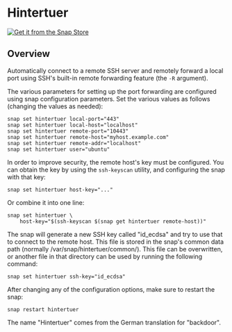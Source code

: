 # Hintertuer

[![Get it from the Snap Store](https://snapcraft.io/static/images/badges/en/snap-store-white.svg)](https://snapcraft.io/hintertuer)

## Overview

Automatically connect to a remote SSH server and remotely forward a local
port using SSH's built-in remote forwarding feature (the `-R` argument).

The various parameters for setting up the port forwarding are configured using
snap configuration parameters. Set the various values as follows (changing
the values as needed):

    snap set hintertuer local-port="443"
    snap set hintertuer local-host="localhost"
    snap set hintertuer remote-port="10443"
    snap set hintertuer remote-host="myhost.example.com"
    snap set hintertuer remote-addr="localhost"
    snap set hintertuer user="ubuntu"

In order to improve security, the remote host's key must be configured.
You can obtain the key by using the `ssh-keyscan` utility, and configuring the
snap with that key:

    snap set hintertuer host-key="..."

Or combine it into one line:

    snap set hintertuer \
        host-key="$(ssh-keyscan $(snap get hintertuer remote-host))"

The snap will generate a new SSH key called "id_ecdsa" and try to use that
to connect to the remote host. This file is stored in the snap's common data
path (normally /var/snap/hintertuer/common/). This file can be overwritten, or
another file in that directory can be used by running the following command:

    snap set hintertuer ssh-key="id_ecdsa"

After changing any of the configuration options, make sure to restart the
snap:

    snap restart hintertuer

The name "Hintertuer" comes from the German translation for "backdoor".

